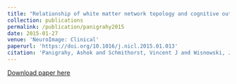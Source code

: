 ```yaml
---
title: "Relationship of white matter network topology and cognitive outcome in adolescents with d-transposition of the great arteries"
collection: publications
permalink: /publication/panigrahy2015
date: 2015-01-27
venue: 'NeuroImage: Clinical'
paperurl: 'https://doi.org/10.1016/j.nicl.2015.01.013'
citation: 'Panigrahy, Ashok and Schmithorst, Vincent J and Wisnowski, Jessica L and Watson, Christopher G and Bellinger, David C and Newburger, Jane W and Rivkin, Michael J (2015). <u>Relationship of white matter network topology and cognitive outcome in adolescents with d-transposition of the great arteries</u>. <i>NeuroImage: Clinical</i>. 7:438-448.'
---
```


<a href='https://doi.org/10.1016/j.nicl.2015.01.013'>Download paper here</a>
